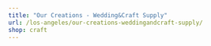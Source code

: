```yaml
---
title: "Our Creations - Wedding&Craft Supply"
url: /los-angeles/our-creations-weddingandcraft-supply/
shop: craft
---
```

